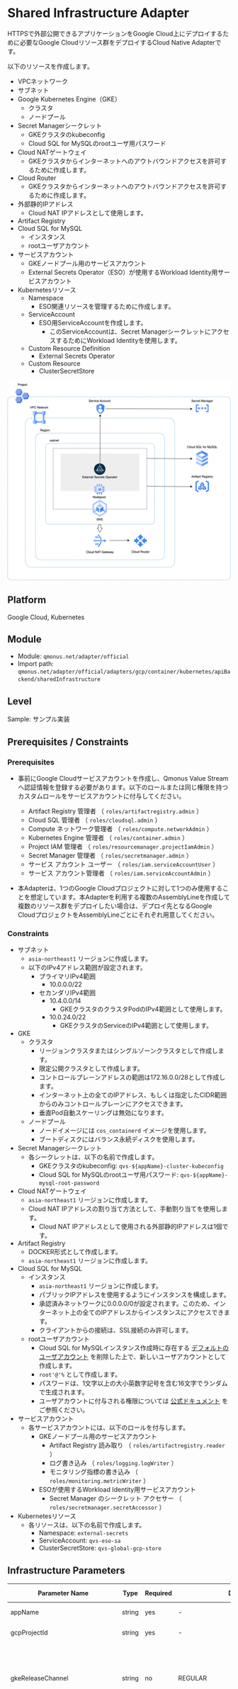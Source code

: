 # Shared Infrastructure Adapter

HTTPSで外部公開できるアプリケーションをGoogle Cloud上にデプロイするために必要なGoogle Cloudリソース群をデプロイするCloud Native Adapterです。

以下のリソースを作成します。

* VPCネットワーク
* サブネット
* Google Kubernetes Engine（GKE）
    * クラスタ
    * ノードプール
* Secret Managerシークレット
    * GKEクラスタのkubeconfig
    * Cloud SQL for MySQLのrootユーザ用パスワード
* Cloud NATゲートウェイ
    * GKEクラスタからインターネットへのアウトバウンドアクセスを許可するために作成します。
* Cloud Router
    * GKEクラスタからインターネットへのアウトバウンドアクセスを許可するために作成します。
* 外部静的IPアドレス
    * Cloud NAT IPアドレスとして使用します。
* Artifact Registry
* Cloud SQL for MySQL
    * インスタンス
    * rootユーザアカウント
* サービスアカウント
    * GKEノードプール用のサービスアカウント
    * External Secrets Operator（ESO）が使用するWorkload Identity用サービスアカウント
* Kubernetesリソース
    * Namespace
        * ESO関連リソースを管理するために作成します。
    * ServiceAccount
        * ESO用ServiceAccountを作成します。
            * このServiceAccountは、Secret ManagerシークレットにアクセスするためにWorkload Identityを使用します。
    * Custom Resource Definition
        * External Secrets Operator
    * Custom Resource
        * ClusterSecretStore

<img src="images/image.png" class="img_zoom">

## Platform

Google Cloud, Kubernetes

## Module

* Module: `qmonus.net/adapter/official`
* Import path: `qmonus.net/adapter/official/adapters/gcp/container/kubernetes/apiBackend/sharedInfrastructure`

## Level

Sample: サンプル実装

## Prerequisites / Constraints

### Prerequisites

* 事前にGoogle Cloudサービスアカウントを作成し、Qmonus Value Streamへ認証情報を登録する必要があります。以下のロールまたは同じ権限を持つカスタムロールをサービスアカウントに付与してください。
    * Artifact Registry 管理者 （ `roles/artifactregistry.admin` ）
    * Cloud SQL 管理者 （ `roles/cloudsql.admin` ）
    * Compute ネットワーク管理者 （ `roles/compute.networkAdmin` ）
    * Kubernetes Engine 管理者 （ `roles/container.admin` ）
    * Project IAM 管理者 （ `roles/resourcemanager.projectIamAdmin` ）
    * Secret Manager 管理者 （ `roles/secretmanager.admin` ）
    * サービス アカウント ユーザー （ `roles/iam.serviceAccountUser` ）
    * サービス アカウント管理者 （ `roles/iam.serviceAccountAdmin` ）

* 本Adapterは、1つのGoogle Cloudプロジェクトに対して1つのみ使用することを想定しています。本Adapterを利用する複数のAssemblyLineを作成して複数のリソース群をデプロイしたい場合は、デプロイ先となるGoogle CloudプロジェクトをAssemblyLineごとにそれぞれ用意してください。

### Constraints

* サブネット
    * `asia-northeast1` リージョンに作成します。
    * 以下のIPv4アドレス範囲が設定されます。
        * プライマリIPv4範囲
            * 10.0.0.0/22
        * セカンダリIPv4範囲
            * 10.4.0.0/14
                * GKEクラスタのクラスタPodのIPv4範囲として使用します。
            * 10.0.24.0/22
                * GKEクラスタのServiceのIPv4範囲として使用します。
* GKE
    * クラスタ
        * リージョンクラスタまたはシングルゾーンクラスタとして作成します。
        * 限定公開クラスタとして作成します。
        * コントロールプレーンアドレスの範囲は172.16.0.0/28として作成します。
        * インターネット上の全てのIPアドレス、もしくは指定したCIDR範囲からのみコントロールプレーンにアクセスできます。
        * 垂直Pod自動スケーリングは無効になります。
    * ノードプール
        * ノードイメージには `cos_containerd` イメージを使用します。
        * ブートディスクにはバランス永続ディスクを使用します。
* Secret Managerシークレット
    * 各シークレットは、以下の名前で作成します。
        * GKEクラスタのkubeconfig: `qvs-${appName}-cluster-kubeconfig`
        * Cloud SQL for MySQLのrootユーザ用パスワード: `qvs-${appName}-mysql-root-password`
* Cloud NATゲートウェイ
    * `asia-northeast1` リージョンに作成します。
    * Cloud NAT IPアドレスの割り当て方法として、手動割り当てを使用します。
        * Cloud NAT IPアドレスとして使用される外部静的IPアドレスは1個です。
* Artifact Registry
    * DOCKER形式として作成します。
    * `asia-northeast1` リージョンに作成します。
* Cloud SQL for MySQL
    * インスタンス
        * `asia-northeast1` リージョンに作成します。
        * パブリックIPアドレスを使用するようにインスタンスを構成します。
        * 承認済みネットワークに0.0.0.0/0が設定されます。このため、インターネット上の全てのIPアドレスからインスタンスにアクセスできます。
        * クライアントからの接続は、SSL接続のみ許可します。
    * rootユーザアカウント
        * Cloud SQL for MySQLインスタンス作成時に存在する [デフォルトのユーザアカウント](https://cloud.google.com/sql/docs/mysql/users?hl=ja) を削除した上で、新しいユーザアカウントとして作成します。
        * `root'@'%` として作成します。
        * パスワードは、1文字以上の大小英数字記号を含む16文字でランダムで生成されます。
        * ユーザアカウントに付与される権限については [公式ドキュメント](https://cloud.google.com/sql/docs/mysql/users?hl=ja#other_mysql_user_accounts) をご参照ください。
* サービスアカウント
    * 各サービスアカウントには、以下のロールを付与します。
        * GKEノードプール用のサービスアカウント
            * Artifact Registry 読み取り （ `roles/artifactregistry.reader` ）
            * ログ書き込み （ `roles/logging.logWriter` ）
            * モニタリング指標の書き込み （ `roles/monitoring.metricWriter` ）
        * ESOが使用するWorkload Identity用サービスアカウント
            * Secret Manager のシークレット アクセサー （ `roles/secretmanager.secretAccessor` ）
* Kubernetesリソース
    * 各リソースは、以下の名前で作成します。
        * Namespace: `external-secrets`
        * ServiceAccount: `qvs-eso-sa`
        * ClusterSecretStore: `qvs-global-gcp-store`

## Infrastructure Parameters

| Parameter Name | Type | Required | Default | Description | Example | Auto Binding |
| --- | --- | --- | --- | --- | --- | --- |
| appName | string | yes | - | QVSにおけるApplication名 | sample | yes |
| gcpProjectId | string | yes | - | 事前に用意したGoogle CloudプロジェクトID | sample-gcp-project | yes |
| gkeReleaseChannel | string | no | REGULAR | GKEクラスタのリリースチャンネル。`"REGULAR"`, `"RAPID"`, `"STABLE"`, `"UNSPECIFIED"` のいずれかを設定できます。[Google Cloudのドキュメント](https://cloud.google.com/kubernetes-engine/docs/concepts/release-channels?hl=ja)を参考に指定してください。 | REGULAR | no |
| gkeMasterMinVersion | string | no | - | GKEクラスタの最小バージョン。指定したバージョンでGKEクラスタを作成・アップグレードできます。GKEクラスタの自動アップグレードにより、本パラメータで指定したバージョンよりもGKEクラスタのバージョンが新しくなる場合がありますが、その場合は、本パラメータを指定してデプロイしてもGKEクラスタのダウングレードは発生しません。指定を省略した場合は、リリースチャンネルごとのデフォルトのバージョンが設定されます。デフォルトのバージョンおよび利用可能なバージョンは `gcloud container get-server-config` コマンドで確認できます。 | 1.33.4-gke.1350000 | no |
| gkeMasterAuthorizedNetworks | array | no | [] | GKEのコントロールプレーン承認済みネットワークとして追加するソースIPアドレスのリスト。コントロールプレーンへのアクセスを許可したいCIDR範囲を指定してください。指定を省略した場合は、インターネットの全てのIPアドレスからのアクセスが許可されます。 | ["192.0.2.0/24","198.51.100.0/24","203.0.113.0/24"] | no |
| gkeMaintenancePolicy | string | no | dailyMaintenanceWindow | GKEクラスタのメンテナンスポリシー。`dailyMaintenanceWindow`, `recurringWindow` のいずれかを設定できます。`dailyMaintenanceWindow`は毎日、`recurringWindow`は指定した曜日で、メンテナンスの時間枠を設定できます。[Google Cloudのドキュメント](https://cloud.google.com/kubernetes-engine/docs/how-to/maintenance-windows-and-exclusions?hl=ja)および[Usage](#Usage)を参考に指定してください。<br>| dailyMaintenanceWindow | no |
| gkeDailyMaintenanceStartTime | string | no | 19:30 | GKEクラスタのメンテナンスの時間枠の開始時刻(UTC)。`gkeMaintenancePolicy` が `dailyMaintenanceWindow` の場合のみ設定できます。フォーマットは[Usage](#Usage)を参考に、24時間形式のタイムスタンプをUTC表記で設定してください。指定した時刻から毎日4時間のメンテナンス時間が設定されます。| 19:30 | no |
| gkeRecurringMaintenanceStartTime | string | no | 2000-01-01T19:30:00Z | GKEクラスタの初回メンテナンスの時間枠の開始時刻(UTC)。`gkeMaintenancePolicy` が `recurringWindow` の場合のみ設定できます。フォーマットは[Google Cloudのドキュメント](https://cloud.google.com/kubernetes-engine/docs/how-to/maintenance-windows-and-exclusions?hl=ja#create-custom-window)および[Usage](#Usage)を参考にしてください。| 2000-01-01T19:30:00Z | no |
| gkeRecurringMaintenanceEndTime | string | no | 2000-01-01T23:30:00Z | GKEクラスタの初回メンテナンスの時間枠の終了時刻(UTC)。`gkeMaintenancePolicy` が `recurringWindow` の場合のみ設定できます。開始時刻から4時間以降の時刻を指定する必要があります。フォーマットは[Google Cloudのドキュメント](https://cloud.google.com/kubernetes-engine/docs/how-to/maintenance-windows-and-exclusions?hl=ja#create-custom-window)および[Usage](#Usage)を参考にしてください。| 2000-01-01T23:30:00Z | no |
| gkeRecurringMaintenanceWindow | string | no | FREQ=WEEKLY;BYDAY=MO,TU,WE,TH,FR | GKEクラスタのメンテナンスの時間枠が繰り返される条件。`gkeMaintenancePolicy` が `recurringWindow` の場合のみ設定できます。メンテナンスを実行する頻度・曜日を指定します。メンテナンスの時間帯は初回メンテナンスと同じです。フォーマットは[Google Cloudのドキュメント](https://cloud.google.com/kubernetes-engine/docs/how-to/maintenance-windows-and-exclusions?hl=ja#create-custom-window)および[Usage](#Usage)を参考にしてください。| FREQ=WEEKLY;BYDAY=MO,TU,WE,TH,FR | no |
| gkeNodeAutoUpgrade | string | no | "true" | GKEノードの自動アップグレードの有効/無効。`"true"`, `"false"` のいずれかを設定できます。`gkeReleaseChannel` が `"UNSPECIFIED"` の場合のみ設定できます。 | "true" | no |
| gkeNodeVersion | string | no | - | GKEノードのバージョン。省略した場合は、リリースチャンネルごとのデフォルトのバージョンが設定されます。デフォルトのバージョンおよび利用可能なバージョンは `gcloud container get-server-config` コマンドで確認できます。 | 1.33.4-gke.1350000 | no |
| gkeNodeDiskSizeGb | string | no | "32" | GKEノードのブートディスクのサイズ（GB） | "32" | no |
| gkeNodeMachineType | string | no | e2-medium | GKEノードのマシンタイプ。[Google Cloudのドキュメント](https://cloud.google.com/compute/docs/general-purpose-machines?hl=ja)を参考に指定してください。| e2-medium | no |
| gkeNodeCount | string | no | "1" | GKEノードの数 | "1" | no |
| gkeNodeLocation | string | no | "asia-northeast1" | GKEクラスタのノードをデプロイするロケーション。リージョン名またはゾーン名のいずれかを設定できます。リージョン名の場合は、GKEクラスタがリージョンクラスタとして作成されます。ゾーン名の場合は、GKEクラスタがシングルゾーンクラスタとして作成されます。 | "asia-northeast1" | no |
| esoVersion | string | no | "0.9.9" | External Secrets Operatorのバージョン | "0.9.9" | no |
| mysqlCpuCount | string | no | "2" | Cloud SQL for MySQLインスタンスのvCPUの数。1または2～96の間の偶数に設定して下さい。 | "2" | no |
| mysqlMemorySizeMb | string | no | "4096" | Cloud SQL for MySQLインスタンスのメモリのサイズ（MB）。vCPUあたり0.9～6.5GB、かつ256MBの倍数、かつ3840MB以上の条件を満たす値に設定して下さい。 | "4096" | no |
| mysqlDatabaseVersion | string | no | "MYSQL_8_0" | Cloud SQL for MySQLインスタンスのデータベースのバージョン。利用可能なバージョンは[Google Cloudのドキュメント](https://cloud.google.com/sdk/gcloud/reference/sql/instances/create#--database-version)で確認できます。| "MYSQL_8_0" | no |
| mysqlAvailabilityType | string | no | "ZONAL" | Cloud SQL for MySQLインスタンスの可用性。`"ZONAL"`, `"REGIONAL"` のいずれかを設定できます。`"ZONAL"` の場合は、インスタンスとバックアップを1つのゾーンに配置し、停止時にフェイルオーバーは発生しません。 | "ZONAL" | no |
| useMySql | string | no | "true" | falseを設定すると、Cloud SQL for MySQLインスタンスが作成されなくなります。 | "true" | no |

## CI/CD Parameters

### Adapter Options

| Parameter Name | Type | Required | Default | Description | Example |
| --- | --- | --- | --- | --- | --- |
| repositoryKind | string | no | "" | ソースコードの管理に使用しているGitリポジトリの種類を指定してください。サポートしているのは、github, gitlab, bitbucket, backlog で、何も指定されない場合はgithub用の設定になります。 | gitlab |
| useSshKey | bool | no | false | trueを指定するとリポジトリをクローンするための認証にSSH Keyを使用するように設定できます。 | true |

### Parameters

| Parameter Name | Type | Required | Default | Description | Example | Auto Binding |
| --- | --- | --- | --- | --- | --- | --- |
| gitCloneUrl | string | yes | - | GitリポジトリサービスのURL | https://github.com/${organization}/${repository} | yes |
| gitRevision | string | yes | - | Gitのリビジョン | commit-hash, branch-name or tag-name | no |
| gitRepositoryDeleteExisting | bool | no | true | trueの場合、Git Checkoutする時に指定先のディレクトリが存在している場合に削除する | true | no |
| gitCheckoutSubDirectory | string | no | "" | GitのCheckout作業をするパス名 | "" | no |
| gitTokenSecretName | string | yes | - | Gitのアクセストークンを保管しているk8s Secret名 |gitsecret-xxxxxxxxxxxxxxxxxxxx | yes |
| pathToSource | string | no | "" | ソースディレクトリからの相対パス | "" | no |
| qvsConfigPath | string | yes | - | QVS Config(旧称：Application Config)のパス | .valuestream/qvs.yaml | yes |
| appName | string | yes | - | QVSにおけるApplication名 | sample | yes |
| qvsDeploymentName | string | yes | - | QVSにおけるDeployment名 | staging | yes |
| deployStateName | string | no | app | pulumi-stack名のSuffixとして使用される | app | no |
| gcpServiceAccountSecretName | string | yes | - | QVSにおけるDeploymentの作成時に指定したGoogle CloudサービスアカウントのJSONキーを保管しているSecret名 | gcp-default-xxxxxxxxxxxxxxxxxxxx | yes |

## Application Resources

### Google Cloud Resources

| Resource ID | Provider | Resource Name | Description |
| --- | --- | --- | --- |
| vpcNetwork | gcp | VPCネットワーク | VPCネットワークを作成します。 |
| subnet | gcp | サブネット | サブネットを作成します。 |
| gkeCluster | gcp | GKEクラスタ | GKEクラスタを作成します。 |
| gkeNodepool | gcp | GKEノードプール | GKEノードプールを作成します。 |
| gkeNodepoolServiceAccount | gcp | サービスアカウント | GKEノードプール用のサービスアカウントを作成します。 |
| gkeNodepoolServiceAccountIamMemberGarReader | gcp | IAM | GKEノードプール用サービスアカウントにArtifact Registry 読み取りロールを付与します。 |
| gkeNodepoolServiceAccountIamMemberLoggingLogWriter | gcp | IAM | GKEノードプール用サービスアカウントにログ書き込みロールを付与します。 |
| gkeNodepoolServiceAccountIamMemberMonitoringMetricWriter | gcp | IAM | GKEノードプール用サービスアカウントにモニタリング指標の書き込みロールを付与します。 |
| gkeKubeconfigSecret | gcp | Secret Managerシークレット | GKEクラスタのkubeconfig用のシークレットを作成します。シークレットの値自体は、シークレットではなくシークレットバージョンとして作成されます。 |
| gkeKubeconfigSecretVersion | gcp | Secret Managerシークレットバージョン | GKEクラスタのkubeconfigが格納されたシークレットバージョンを作成します。 |
| cloudNatIpAddress | gcp | 外部静的IPアドレス | Cloud NAT IPアドレスとして使用する外部静的IPアドレスを作成します。 |
| cloudNatGateway | gcp | Cloud NATゲートウェイ | Cloud NATゲートウェイを作成します。 |
| cloudNatRouter | gcp | Cloud Router | Cloud Routerを作成します。 |
| esoGcpServiceAccount | gcp | サービスアカウント | ESOが使用するWorkload Identity用のサービスアカウントを作成します。 |
| esoGcpServiceAccountIamMemberSecretManagerSecretAccessor | gcp | IAM | ESOが使用するWorkload Identity用サービスアカウントにSecret Manager のシークレット アクセサーロールを付与します。 |
| esoGcpServiceAccountIamPolicyBindingWorkloadIdentityUser | gcp | IAM | ESOが使用するWorkload Identity用サービスアカウントに対するWorkload Identity ユーザーロールを、KubernetesのESO用ServiceAccountリソースに付与します。 |
| artifactRegistry | gcp | Artifact Registry | コンテナイメージを保存するためのArtifact Registryリポジトリを作成します。 |
| mysqlInstance | gcp | Cloud SQL for MySQLインスタンス | Cloud SQL for MySQLインスタンスを作成します。 |
| mysqlRootUser | gcp | Cloud SQL for MySQLユーザ | Cloud SQL for MySQLのrootユーザアカウントを作成します。 |
| mysqlRootPassword | random | RandomPassword | Cloud SQL for MySQLのrootユーザ用パスワードを、1文字以上の大小英数字記号を含む16文字で生成します。 |
| mysqlRootPasswordSecret | gcp | Secret Managerシークレット | Cloud SQL for MySQLのrootユーザ用パスワード用のシークレットを作成します。シークレットの値自体は、シークレットではなくシークレットバージョンとして作成されます。 |
| mysqlRootPasswordSecretVersion | gcp | Secret Managerシークレットバージョン | Cloud SQL for MySQLのrootユーザ用パスワードが格納されたシークレットバージョンを作成します。 |

### Kubernetes Resources

| Resource ID | Provider | API version | Kind | Description |
| --- | --- | --- | --- | --- |
| esoNamespace | kubernetes | v1 | Namespace | ESOをデプロイするNamespaceリソースを作成します。 |
| esoK8sServiceAccount | kubernetes | v1 | ServiceAccount | ESO用のServiceAccountリソースを作成します。 |
| eso | kubernetes | - | - | Helmを利用してESOをインストールします。インストール時、ESOのCustom Resource Definitionも同時にインストールされます。 |
| esoClusterSecretStore | kubernetes | external-secrets.io/v1beta1 | ClusterSecretStore | ESOのCustom ResourceのClusterSecretStoreリソースを作成します。 |

## Pipeline Resources

以下のTekton Pipeline/Taskリソースを含むマニフェストが作成されます。

### Pipeline

| Resource ID | Description |
| --- | --- |
| deploy | git-checkout(-ssh), compile-adapter-into-pulumi-yaml(-ssh), deploy-by-pulumi-yaml のTaskを順番に実行し、アプリケーションを指定の環境にデプロイします。 |

### Task

| Resource ID | Pipeline | runAfter | Description |
| --- | --- | --- | --- |
| git-checkout | deploy | - | 指定のGitリポジトリをクローンし、対象のリビジョン・ブランチにチェックアウトします。クローンする際の認証にはGit Tokenを使用します。AdapterOptionsのuseSshKeyがFalseかつrepositoryKindがgithub, gitlabの場合に作成されます。 |
| git-checkout-ssh | deploy | - | 指定のGitリポジトリをクローンし、対象のリビジョン・ブランチにチェックアウトします。クローンする際の認証にはSSH Keyを使用します。AdapterOptionsのuseSshKeyがTrueまたはrepositoryKindがbitbucket, backlogの場合に作成されます。 |
| compile-adapter-into-pulumi-yaml | deploy | git-checkout | リポジトリ内の QVS Config に記載されている Cloud Native Adapter をコンパイルし、PulumiYamlのプロジェクトファイルを生成します。AdapterOptionsのuseSshKeyがFalseかつrepositoryKindがgithub, gitlabの場合に作成されます。 |
| compile-adapter-into-pulumi-yaml-ssh | deploy | git-checkout-ssh | リポジトリ内の QVS Config に記載されている Cloud Native Adapter をコンパイルし、PulumiYamlのプロジェクトファイルを生成します。AdapterOptionsのuseSshKeyがTrueまたはrepositoryKindがbitbucket, backlogの場合に作成されます。 |
| deploy-by-pulumi-yaml | deploy | compile-adapter-into-pulumi-yaml or compile-adapter-into-pulumi-yaml-ssh | コンパイルされたPulumiYamlのプロジェクトファイルを指定の環境にデプロイします。 |

## Usage

### 最小構成
```yaml
designPatterns:
  - pattern: qmonus.net/adapter/official/adapters/gcp/container/kubernetes/apiBackend/sharedInfrastructure
    params:
      appName:      $(params.appName)
      gcpProjectId: $(params.gcpProjectId)
```

### メンテナンスウィンドウを含めた構成
#### 毎日(dailyMaintenanceWindow)を選択する場合
```yaml
designPatterns:
  - pattern: qmonus.net/adapter/official/adapters/gcp/container/kubernetes/apiBackend/sharedInfrastructure
    params:
      appName:                          $(params.appName)
      gcpProjectId:                     $(params.gcpProjectId)
      gkeMaintenancePolicy:             $(params.gkeMaintenancePolicy)
      gkeDailyMaintenanceStartTime:     $(params.gkeDailyMaintenanceStartTime)


      ## 例：毎日17:30(UTC)からメンテナンスウィンドウを設定する場合
      gkeMaintenancePolicy: dailyMaintenanceWindow
      ## メンテナンスの開始時刻(UTC)を設定
      gkeDailyMaintenanceStartTime: 17:30

      ## Default値のまま適用した場合は、毎日19:30-23:30(UTC)の時間帯でメンテナンスウィンドウが設定されます。　

```


#### 曜日・頻度(recurringWindow)を選択する場合
```yaml
designPatterns:
  - pattern: qmonus.net/adapter/official/adapters/gcp/container/kubernetes/apiBackend/sharedInfrastructure
    params:
      appName:                          $(params.appName)
      gcpProjectId:                     $(params.gcpProjectId)
      gkeMaintenancePolicy:             $(params.gkeMaintenancePolicy)
      gkeRecurringMaintenanceStartTime: $(params.gkeRecurringMaintenanceStartTime)
      gkeRecurringMaintenanceEndTime:   $(params.gkeRecurringMaintenanceEndTime)
      gkeRecurringMaintenanceWindow:    $(params.gkeRecurringMaintenanceWindow)


      ## 例：初回メンテナンスを2030年1月1日(火)17:30-21:30(UTC)とし、以降毎週月～金の同時刻でメンテナンスウィンドウを設定する場合
      gkeMaintenancePolicy: recurringWindow
      ## 未来日から初回メンテナンスの開始時刻(UTC)を設定
      gkeRecurringMaintenanceStartTime: 2030-01-01T17:30:00Z
      ## 初回メンテナンスの終了時刻(UTC)を設定
      gkeRecurringMaintenanceEndTime: 2030-01-01T21:30:00Z
      ## メンテナンスの時間枠が繰り返される条件を設定
      ## FREQ(頻度)は"DAILY"(日次),"WEEKLY"(週次),"MONTHLY"(月次)から選択
      ## BYDAY(曜日)は"MO"(月),"TU"(火),"WE"(水),"TH"(木),"FR"(金),"SA"(土),"SU"(日)から選択
      gkeRecurringMaintenanceWindow: FREQ=WEEKLY;BYDAY=MO,TU,WE,TH,FR

      ## Default値のまま適用した場合は、過去日付を指定しているため
      ## 即時、毎週月～金19:30-23:30(UTC)の時間帯でメンテナンスウィンドウが設定されます。　
      ## 1回のメンテナンスには4時間以上の時間を用意する必要があります。
      ## 32日間のうち、合計48時間以上のメンテナンス時間を用意する必要があります。

```



## Code

[sharedInfrastructure](main.cue)

## Appendix

* 本Adapterによって作成されたSecret Managerシークレットのデータの取得方法については、[公式ドキュメント](https://cloud.google.com/secret-manager/docs/access-secret-version?hl=ja) をご参照ください。
